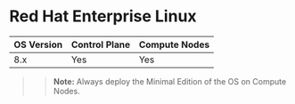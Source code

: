 # Red Hat Enterprise Linux

| OS Version     	| Control Plane 	    | Compute Nodes 	|
|----------------	|--------------------	|---------------	|
| 8.x            	| Yes                 	| Yes           	|

>> __Note:__ Always deploy the Minimal Edition of the OS on Compute Nodes.
